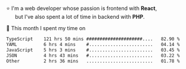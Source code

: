 ⭐ I'm a web developer whose passion is frontend with <b>React</b>,<br/>
&nbsp; &nbsp; &nbsp; but I've also spent a lot of time in backend with <b>PHP</b>.

📅 This month I spent my time on

<!--START_SECTION:waka-->

```txt
TypeScript    121 hrs 50 mins #####################....   82.90 %
YAML          6 hrs 4 mins    #........................   04.14 %
JavaScript    5 hrs 3 mins    #........................   03.45 %
JSON          4 hrs 43 mins   #........................   03.22 %
Other         2 hrs 36 mins   .........................   01.78 %
```

<!--END_SECTION:waka-->
